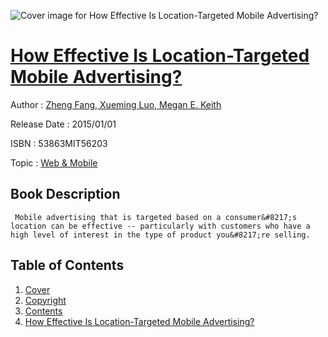 ![Cover image for How Effective Is Location-Targeted Mobile Advertising?](https://imgdetail.ebookreading.net/cover/cover/web_mobile/EB53863MIT56203.jpg)

[How Effective Is Location-Targeted Mobile Advertising?](https://ebookreading.net/view/book/How+Effective+Is+Location-Targeted+Mobile+Advertising%3F-EB53863MIT56203_1.html "How Effective Is Location-Targeted Mobile Advertising?")
====================================================================================================================

Author : [Zheng Fang](https://ebookreading.net/search/author/Zheng+Fang),[ Xueming Luo](https://ebookreading.net/search/author/+Xueming+Luo),[ Megan E. Keith](https://ebookreading.net/search/author/+Megan+E.+Keith)

Release Date : 2015/01/01

ISBN : 53863MIT56203

Topic : [Web & Mobile](https://ebookreading.net/search/category/web-mobile)

Book Description
-----------------

     Mobile advertising that is targeted based on a consumer&#8217;s location can be effective -- particularly with customers who have a high level of interest in the type of product you&#8217;re selling.                 
Table of Contents
-----------------

1. [Cover](https://ebookreading.net/view/book/How+Effective+Is+Location-Targeted+Mobile+Advertising%3F-EB53863MIT56203_1.html)
1. [Copyright](https://ebookreading.net/view/book/How+Effective+Is+Location-Targeted+Mobile+Advertising%3F-EB53863MIT56203_4.html)
1. [Contents](https://ebookreading.net/view/book/How+Effective+Is+Location-Targeted+Mobile+Advertising%3F-EB53863MIT56203_2.html)
1. [How Effective Is Location-Targeted Mobile Advertising?](https://ebookreading.net/view/book/How+Effective+Is+Location-Targeted+Mobile+Advertising%3F-EB53863MIT56203_3.html#h1-1)
